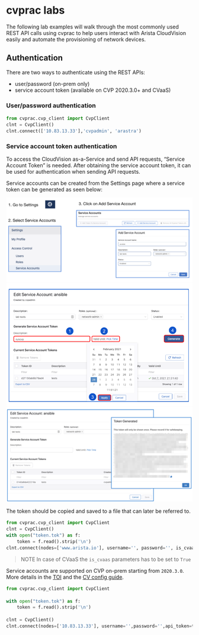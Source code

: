 # cvprac labs

The following lab examples will walk through the most commonly used REST API calls using cvprac
to help users interact with Arista CloudVision easily and automate the provisioning of network devices.

## Authentication

There are two ways to authenticate using the REST APIs:
- user/password (on-prem only)
- service account token (available on CVP 2020.3.0+ and CVaaS)

### User/password authentication

```python
from cvprac.cvp_client import CvpClient
clnt = CvpClient()
clnt.connect(['10.83.13.33'],'cvpadmin', 'arastra')
```

### Service account token authentication

To access the CloudVision as-a-Service and send API requests, “Service Account Token” is needed.
After obtaining the service account token, it can be used for authentication when sending API requests.

Service accounts can be created from the Settings page where a service token can be generated as seen below:

![serviceaccount1](./static/serviceaccount1.png)
![serviceaccount2](./static/serviceaccount2.png)
![serviceaccount3](./static/serviceaccount3.png)

The token should be copied and saved to a file that can later be referred to.

```python
from cvprac.cvp_client import CvpClient
clnt = CvpClient()
with open("token.tok") as f:
    token = f.read().strip('\n')
clnt.connect(nodes=['www.arista.io'], username='', password='', is_cvaas=True, api_token=token)
```

>NOTE In case of CVaaS the `is_cvaas` parameters has to be set to `True`

Service accounts are supported on CVP on-prem starting from `2020.3.0`. More details in the [TOI](https://eos.arista.com/toi/cvp-2020-3-0/service-accounts/) and the [CV config guide](https://www.arista.com/en/cg-cv/cv-service-accounts).

```python
from cvprac.cvp_client import CvpClient

with open("token.tok") as f:
    token = f.read().strip('\n')

clnt = CvpClient()
clnt.connect(nodes=['10.83.13.33'], username='',password='',api_token=token)
```
 